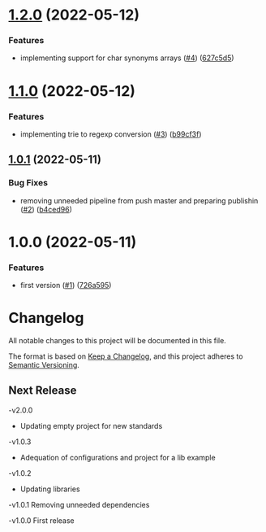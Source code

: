 # [1.2.0](https://github.com/maxmilhas-org/nodejs-trie/compare/v1.1.0...v1.2.0) (2022-05-12)


### Features

* implementing support for char synonyms arrays ([#4](https://github.com/maxmilhas-org/nodejs-trie/issues/4)) ([627c5d5](https://github.com/maxmilhas-org/nodejs-trie/commit/627c5d51b39258e1bd1b1d6f82641de1b0f4fcb0))

# [1.1.0](https://github.com/maxmilhas-org/nodejs-trie/compare/v1.0.1...v1.1.0) (2022-05-12)


### Features

* implementing trie to regexp conversion ([#3](https://github.com/maxmilhas-org/nodejs-trie/issues/3)) ([b99cf3f](https://github.com/maxmilhas-org/nodejs-trie/commit/b99cf3f067b7283c8f4834820c1d038febcfcdb7))

## [1.0.1](https://github.com/maxmilhas-org/nodejs-trie/compare/v1.0.0...v1.0.1) (2022-05-11)


### Bug Fixes

* removing unneeded pipeline from push master and preparing publishin ([#2](https://github.com/maxmilhas-org/nodejs-trie/issues/2)) ([b4ced96](https://github.com/maxmilhas-org/nodejs-trie/commit/b4ced96bdfe2921b254092d8e35f1e72a18c4031))

# 1.0.0 (2022-05-11)


### Features

* first version ([#1](https://github.com/maxmilhas-org/nodejs-trie/issues/1)) ([726a595](https://github.com/maxmilhas-org/nodejs-trie/commit/726a595986cd53f969f7d0135f7dc4b60480d25c))

# Changelog
  All notable changes to this project will be documented in this file.

  The format is based on [Keep a Changelog](https://keepachangelog.com/en/1.0.0/),
  and this project adheres to [Semantic Versioning](https://semver.org/spec/v2.0.0.html).

  ## Next Release



-v2.0.0

- Updating empty project for new standards

-v1.0.3

- Adequation of configurations and project for a lib example

-v1.0.2

- Updating libraries


-v1.0.1
  Removing unneeded dependencies

-v1.0.0
  First release
